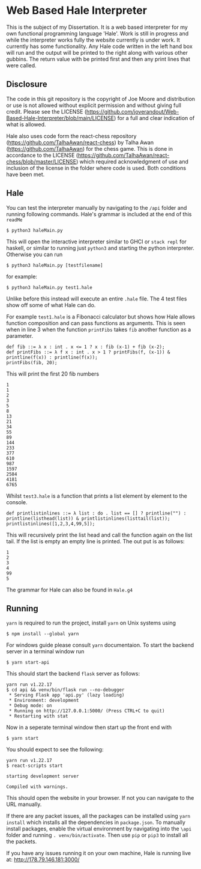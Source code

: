 # Web Based Hale Interpreter
This is the subject of my Dissertation. It is a web based interpreter for my own functional programming language 'Hale'. Work is still in progress and while the interpreter works fully the website currently is under work. It currently has some functionality. Any Hale code written in the left hand box will run and the output will be printed to the right along with various other gubbins. The return value with be printed first and then any print lines that were called.

## Disclosure

The code in this git repository is the copyright of Joe Moore and distribution or use is not allowed without explicit permission and without giving full credit. Please see the LICENSE (https://github.com/joverandout/Web-Based-Hale-Interpreter/blob/main/LICENSE) for a full and clear indication of what is allowed.

Hale also uses code form the react-chess repository (https://github.com/TalhaAwan/react-chess) by Talha Awan (https://github.com/TalhaAwan) for the chess game. This is done in accordance to the LICENSE (https://github.com/TalhaAwan/react-chess/blob/master/LICENSE) which required acknowledgment of use and inclusion of the license in the folder where code is used. Both conditions have been met.

## Hale

You can test the interpreter manually by navigating to the `/api` folder and running following commands. Hale's grammar is included at the end of this `readMe`

```
$ python3 haleMain.py 
```
This will open the interactive interpreter similar to GHCI or `stack repl` for haskell, or similar to running just `python3` and starting the python interpreter.
Otherwise you can run
```
$ python3 haleMain.py [testfilename]
```
for example:
```
$ python3 haleMain.py test1.hale
```
Unlike before this instead will execute an entire `.hale` file. The 4 test files show off some of what Hale can do.

For example `test1.hale` is a Fibonacci calculator but shows how Hale allows function composition and can pass functions as arguments. This is seen when in line 3 when the function `printFibs` takes `fib` another function as a parameter.
```
def fib ::= λ x : int . x <= 1 ? x : fib (x-1) + fib (x-2);
def printFibs ::= λ f x : int . x > 1 ? printFibs(f, (x-1)) & printline(f(x)) : printline(f(x));
printFibs(fib, 20);
```
This will print the first 20 fib numbers
```
1
1
2
3
5
8
13
21
34
55
89
144
233
377
610
987
1597
2584
4181
6765
```
Whilst `test3.hale` is a function that prints a list element by element to the console.
```
def printlistinlines ::= λ list : do . list == [] ? printline("") : printline(listhead(list)) & printlistinlines(listtail(list));
printlistinlines([1,2,3,4,99,5]);
```
This will recursively print the list head and call the function again on the list tail. If the list is empty an empty line is printed. The out put is as follows:
```
1
2
3
4
99
5
```
The grammar for Hale can also be found in `Hale.g4`

## Running
`yarn` is required to run the project, install `yarn` on Unix systems using
```
$ npm install --global yarn
```
For windows guide please consult `yarn` documentaion. To start the backend server in a terminal window run
```
$ yarn start-api
```
This should start the backend `flask` server as follows:
```
yarn run v1.22.17
$ cd api && venv/bin/flask run --no-debugger
 * Serving Flask app 'api.py' (lazy loading)
 * Environment: development
 * Debug mode: on
 * Running on http://127.0.0.1:5000/ (Press CTRL+C to quit)
 * Restarting with stat
```
Now in a seperate terminal window then start up the front end with
```
$ yarn start
```
You should expect to see the following:
```
yarn run v1.22.17
$ react-scripts start

starting development server

Compiled with warnings.
```
This should open the website in your browser. If not you can navigate to the URL manually. 

If there are any packet issues, all the packages can be installed using `yarn install` which installs all the dependencies in `package.json`. To manually install packages, enable the virtual environment by navigating into the `\api` folder and running `. venv/bin/activate`. Then use `pip` or `pip3` to install all the packets. 

If you have any issues running it on your own machine, Hale is running live at: http://178.79.146.181:3000/

